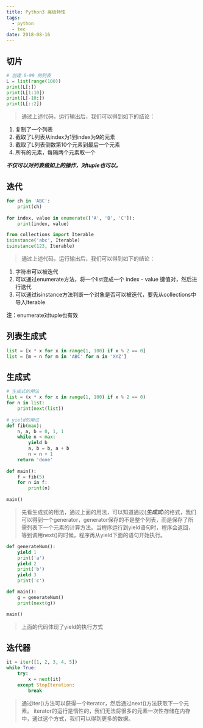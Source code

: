 ```yaml
---
title: Python3 高级特性
tags:
  - python
  - tec
date: 2018-08-16
---
```


## 切片

```python
# 创建 0-99 的列表
L = list(range(100))
print(L[:])
print(L[1:10])
print(L[-10:])
print(L[::2])
```

> 通过上述代码，运行输出后，我们可以得到如下的结论：
1. 复制了一个列表
2. 截取了L列表从index为1到index为9的元素
3. 截取了L列表倒数第10个元素到最后一个元素
5. 所有的元素，每隔两个元素取一个

***不仅可以对列表做如上的操作，对tuple也可以。***

## 迭代

```python
for ch in 'ABC':
    print(ch)
    
for index, value in enumerate(['A', 'B', 'C']):
    print(index, value)

from collections import Iterable
isinstance('abc', Iterable)
isinstance(123, Iterable)
```

> 通过上述代码，运行输出后，我们可以得到如下的结论：
1. 字符串可以被迭代
2. 可以通过enumerate方法，将一个list变成一个 index - value 键值对，然后进行迭代
3. 可以通过isinstance方法判断一个对象是否可以被迭代，要先从collections中导入Iterable

**注**：enumerate对tuple也有效

## 列表生成式

```python
list = [x * x for x in range(1, 100) if x % 2 == 0]
list = [m + n for m in 'ABC' for n in 'XYZ']
```

## 生成式

```python
# 生成式的用法
list = (x * x for x in range(1, 100) if x % 2 == 0)
for n in list:
    print(next(list))
    
# yield的用法
def fib(max):
    n, a, b = 0, 1, 1
    while n < max:
        yield b
        a, b = b, a + b
        n = n + 1
    return 'done'
    
def main():
    f = fib(5)
    for n in f:
        print(n)
    
main()
```

> 先看生成式的用法，通过上面的用法，可以知道通过(***生成式***)的格式，我们可以得到一个generator，generator保存的不是整个列表，而是保存了所需列表下一个元素的计算方法。当程序运行到yield语句时，程序会返回，等到调用next()的时候，程序再从yield下面的语句开始执行。

```python
def generateNum():
    yield 1
    print('a')
    yield 2
    print('b')
    yield 3
    print('c')

def main():
    g = generateNum()
    print(next(g))

main()
```

> 上面的代码体现了yield的执行方式

## 迭代器

```python
it = iter([1, 2, 3, 4, 5])
while True:
    try:
        x = next(it)
    except StopIteration:
        break
```

> 通过iter()方法可以获得一个iterator，然后通过next()方法获取下一个元素。
iterator的运行是惰性的，我们无法将很多的元素一次性存储在内存中，通过这个方式，我们可以得到更多的数据。